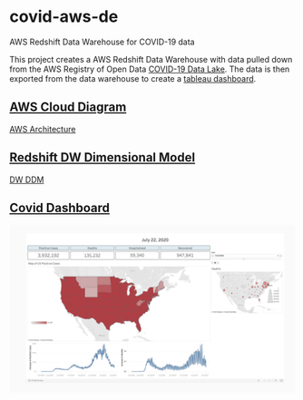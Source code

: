 # covid-aws-de

AWS Redshift Data Warehouse for COVID-19 data

This project creates a AWS Redshift Data Warehouse with data pulled down from
the AWS Registry of Open Data [COVID-19 Data Lake](https://covid19-lake.s3.amazonaws.com/index.html). The data
is then exported from the data warehouse to create a [tableau dashboard](https://public.tableau.com/app/profile/joseph.hernandez8168/viz/Covid-DE-Dashboard/Dashboard1).

## <ins>AWS Cloud Diagram</ins>

[AWS Architecture](aws_cloud_diagram.jpg)

## <ins>Redshift DW Dimensional Model</ins>

[DW DDM](covid_dw_dim_diagram.jpg)

## <ins>Covid Dashboard</ins>

[![Covid Dashboard](dashboard.jpg)](https://public.tableau.com/app/profile/joseph.hernandez8168/viz/Covid-DE-Dashboard/Dashboard1)
